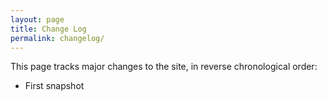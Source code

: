 ```yaml
---
layout: page
title: Change Log
permalink: changelog/
---
```


This page tracks major changes to the site, in reverse chronological order:

- First snapshot

